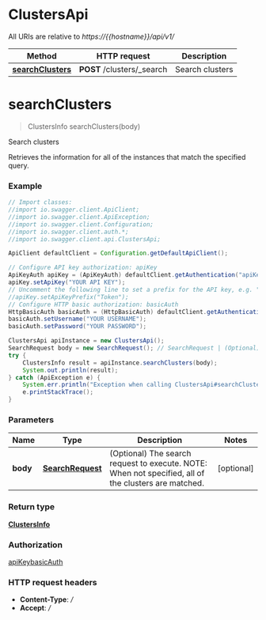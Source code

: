 # ClustersApi

All URIs are relative to *https://{{hostname}}/api/v1/*

Method | HTTP request | Description
------------- | ------------- | -------------
[**searchClusters**](ClustersApi.md#searchClusters) | **POST** /clusters/_search | Search clusters

<a name="searchClusters"></a>
# **searchClusters**
> ClustersInfo searchClusters(body)

Search clusters

Retrieves the information for all of the instances that match the specified query.

### Example
```java
// Import classes:
//import io.swagger.client.ApiClient;
//import io.swagger.client.ApiException;
//import io.swagger.client.Configuration;
//import io.swagger.client.auth.*;
//import io.swagger.client.api.ClustersApi;

ApiClient defaultClient = Configuration.getDefaultApiClient();

// Configure API key authorization: apiKey
ApiKeyAuth apiKey = (ApiKeyAuth) defaultClient.getAuthentication("apiKey");
apiKey.setApiKey("YOUR API KEY");
// Uncomment the following line to set a prefix for the API key, e.g. "Token" (defaults to null)
//apiKey.setApiKeyPrefix("Token");
// Configure HTTP basic authorization: basicAuth
HttpBasicAuth basicAuth = (HttpBasicAuth) defaultClient.getAuthentication("basicAuth");
basicAuth.setUsername("YOUR USERNAME");
basicAuth.setPassword("YOUR PASSWORD");

ClustersApi apiInstance = new ClustersApi();
SearchRequest body = new SearchRequest(); // SearchRequest | (Optional) The search request to execute. NOTE: When not specified, all of the clusters are matched.
try {
    ClustersInfo result = apiInstance.searchClusters(body);
    System.out.println(result);
} catch (ApiException e) {
    System.err.println("Exception when calling ClustersApi#searchClusters");
    e.printStackTrace();
}
```

### Parameters

Name | Type | Description  | Notes
------------- | ------------- | ------------- | -------------
 **body** | [**SearchRequest**](SearchRequest.md)| (Optional) The search request to execute. NOTE: When not specified, all of the clusters are matched. | [optional]

### Return type

[**ClustersInfo**](ClustersInfo.md)

### Authorization

[apiKey](../README.md#apiKey)[basicAuth](../README.md#basicAuth)

### HTTP request headers

 - **Content-Type**: */*
 - **Accept**: */*

